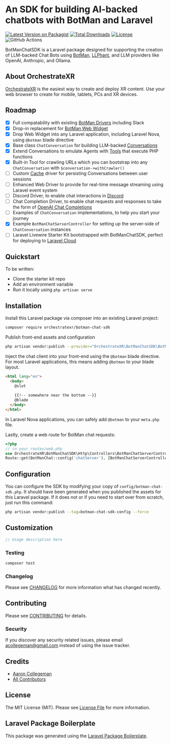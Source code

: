 # An SDK for building AI-backed chatbots with BotMan and Laravel

[![Latest Version on Packagist](https://img.shields.io/packagist/v/orchestratexr/botman-chat-sdk.svg?style=flat-square)](https://packagist.org/packages/orchestratexr/botman-chat-sdk)
[![Total Downloads](https://img.shields.io/packagist/dt/orchestratexr/botman-chat-sdk.svg?style=flat-square)](https://packagist.org/packages/orchestratexr/botman-chat-sdk)
[![License](https://img.shields.io/github/license/AccessVR/BotManChatSDK)](https://github.com/AccessVR/BotManChatSDK/blob/main/LICENSE)
![GitHub Actions](https://github.com/AccessVR/BotManChatSDK/actions/workflows/build-assets.yml/badge.svg)

BotManChatSDK is a Laravel package designed for supporting the creation of LLM-backed Chat
Bots using [BotMan](https://github.com/botman/botman), [LLPhant](https://github.com/LLPhant/LLPhant), 
and LLM providers like OpenAI, Anthropic, and Ollama.

## About OrchestrateXR

[OrchestrateXR](https://orchestratexr.com) is the easiest way to create and deploy XR content.
Use your web browser to create for mobile, tablets, PCs and XR devices.

## Roadmap

* [x] Full compatability with existing [BotMan Drivers](https://botman.io/2.0/installation) including Slack 
* [x] Drop-in replacement for [BotMan Web Widget](https://botman.io/2.0/web-widget)
* [x] Drop Web Widget into any Laravel application, including Laravel Nova, using `@botman` blade directive
* [x] Base class `ChatConversation` for building LLM-backed [Conversations](https://botman.io/2.0/conversations)
* [x] Extend Conversations to emulate Agents with [Tools](https://github.com/LLPhant/LLPhant?tab=readme-ov-file#tools) that execute PHP functions
* [x] Built-in Tool for crawling URLs which you can bootstrap into any `ChatConversation` with `$conversation->withCrawler()`
* [ ] Custom [Cache](https://botman.io/2.0/cache-drivers) driver for persisting Conversations between user sessions
* [ ] Enhanced Web Driver to provide for real-time message streaming using Laravel event system
* [ ] Discord Driver, to enable chat interactions in [Discord](https://discord.com/developers/docs/intro)
* [ ] Chat Completion Driver, to enable chat requests and responses to take the form of [OpenAI Chat Completions](https://platform.openai.com/docs/api-reference/chat/create)
* [ ] Examples of `ChatConversation` implementations, to help you start your journey
* [x] Example `BotManChatServerController` for setting up the server-side of `ChatConversation` instances
* [ ] Laravel Livewire Starter Kit bootstrapped with BotManChatSDK, perfect for deploying to [Laravel Cloud](https://cloud.laravel.com/)

## Quickstart

To be written:

* Clone the starter kit repo
* Add an environment variable
* Run it locally using `php artisan serve`

## Installation

Install this Laravel package via composer into an existing Laravel project:

```bash
composer require orchestratexr/botman-chat-sdk
```

Publish front-end assets and configuration

```bash
php artisan vendor:publish --provider="OrchestrateXR\BotManChatSDK\BotManChatServiceProvider"
```

Inject the chat client into your front-end using the `@botman` blade directive. For most Laravel applications,
this means adding `@botman` to your blade layout. 

```html
<html lang="en">
  <body>
    @slot
    
    {{!-- somewhere near the bottom --}}
    @blade
  </body>
</html>
```

In Laravel Nova applications, you can safely add `@botman` to your `meta.php` file. 

Lastly, create a web route for BotMan chat requests:

```php
<?php
// in your routes/web.php
use OrchestrateXR\BotManChatSDK\Http\Controllers\BotManChatServerController;
Route::get(BotManChat::config('chatServer'), [BotManChatServerController::class, 'listen']);
```

## Configuration

You can configure the SDK by modifying your copy of `config/botman-chat-sdk.php`. It should
have been generated when you published the assets for this Laravel package. If it does not or
if you need to start over from scratch, just run this command:

```bash
php artisan vendor:publish --tag=botman-chat-sdk-config --force
```

## Customization

```php
// Usage description here
```

### Testing

```bash
composer test
```

### Changelog

Please see [CHANGELOG](CHANGELOG.md) for more information what has changed recently.

## Contributing

Please see [CONTRIBUTING](CONTRIBUTING.md) for details.

### Security

If you discover any security related issues, please email acollegeman@gmail.com instead of using the issue tracker.

## Credits

- [Aaron Collegeman](https://github.com/collegeman)
- [All Contributors](../../contributors)

## License

The MIT License (MIT). Please see [License File](LICENSE.md) for more information.

## Laravel Package Boilerplate

This package was generated using the [Laravel Package Boilerplate](https://laravelpackageboilerplate.com).

